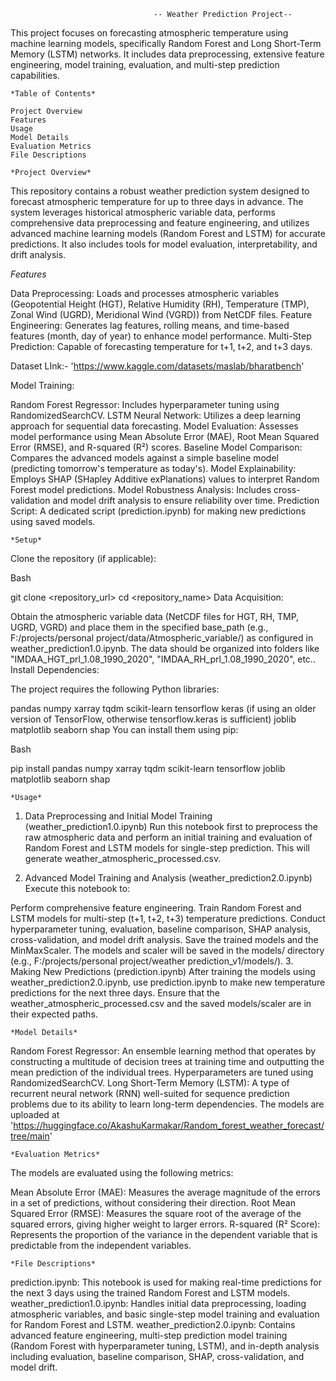                                     -- Weather Prediction Project--

This project focuses on forecasting atmospheric temperature using machine learning models, specifically Random Forest and Long Short-Term Memory (LSTM) networks. It includes data preprocessing, extensive feature engineering, model training, evaluation, and multi-step prediction capabilities.

	*Table of Contents*

	Project Overview
	Features
	Usage
	Model Details
	Evaluation Metrics
	File Descriptions

	*Project Overview*

This repository contains a robust weather prediction system designed to forecast atmospheric temperature for up to three days in advance. The system leverages historical atmospheric variable data, performs comprehensive data preprocessing and feature engineering, and utilizes advanced machine learning models (Random Forest and LSTM) for accurate predictions. It also includes tools for model evaluation, interpretability, and drift analysis.

*Features*

Data Preprocessing: Loads and processes atmospheric variables (Geopotential Height (HGT), Relative Humidity (RH), Temperature (TMP), Zonal Wind (UGRD), Meridional Wind (VGRD)) from NetCDF files.
Feature Engineering: Generates lag features, rolling means, and time-based features (month, day of year) to enhance model performance.
Multi-Step Prediction: Capable of forecasting temperature for t+1, t+2, and t+3 days.

Dataset LInk:- 'https://www.kaggle.com/datasets/maslab/bharatbench'

Model Training:

Random Forest Regressor: Includes hyperparameter tuning using RandomizedSearchCV.
LSTM Neural Network: Utilizes a deep learning approach for sequential data forecasting.
Model Evaluation: Assesses model performance using Mean Absolute Error (MAE), Root Mean Squared Error (RMSE), and R-squared (R²) scores.
Baseline Model Comparison: Compares the advanced models against a simple baseline model (predicting tomorrow's temperature as today's).
Model Explainability: Employs SHAP (SHapley Additive exPlanations) values to interpret Random Forest model predictions.
Model Robustness Analysis: Includes cross-validation and model drift analysis to ensure reliability over time.
Prediction Script: A dedicated script (prediction.ipynb) for making new predictions using saved models.

	*Setup*

Clone the repository (if applicable):

Bash

git clone <repository_url>
cd <repository_name>
Data Acquisition:

Obtain the atmospheric variable data (NetCDF files for HGT, RH, TMP, UGRD, VGRD) and place them in the specified base_path (e.g., F:/projects/personal project/data/Atmospheric_variable/) as configured in weather_prediction1.0.ipynb. The data should be organized into folders like "IMDAA_HGT_prl_1.08_1990_2020", "IMDAA_RH_prl_1.08_1990_2020", etc..
Install Dependencies:

The project requires the following Python libraries:

pandas
numpy
xarray
tqdm
scikit-learn
tensorflow
keras (if using an older version of TensorFlow, otherwise tensorflow.keras is sufficient)
joblib
matplotlib
seaborn
shap
You can install them using pip:

Bash

pip install pandas numpy xarray tqdm scikit-learn tensorflow joblib matplotlib seaborn shap

	*Usage*

1. Data Preprocessing and Initial Model Training (weather_prediction1.0.ipynb)
Run this notebook first to preprocess the raw atmospheric data and perform an initial training and evaluation of Random Forest and LSTM models for single-step prediction. This will generate weather_atmospheric_processed.csv.

2. Advanced Model Training and Analysis (weather_prediction2.0.ipynb)
Execute this notebook to:

Perform comprehensive feature engineering.
Train Random Forest and LSTM models for multi-step (t+1, t+2, t+3) temperature predictions.
Conduct hyperparameter tuning, evaluation, baseline comparison, SHAP analysis, cross-validation, and model drift analysis.
Save the trained models and the MinMaxScaler. The models and scaler will be saved in the models/ directory (e.g., F:/projects/personal project/weather prediction_v1/models/).
3. Making New Predictions (prediction.ipynb)
After training the models using weather_prediction2.0.ipynb, use prediction.ipynb to make new temperature predictions for the next three days. Ensure that the weather_atmospheric_processed.csv and the saved models/scaler are in their expected paths.

	*Model Details*

Random Forest Regressor: An ensemble learning method that operates by constructing a multitude of decision trees at training time and outputting the mean prediction of the individual trees. Hyperparameters are tuned using RandomizedSearchCV.
Long Short-Term Memory (LSTM): A type of recurrent neural network (RNN) well-suited for sequence prediction problems due to its ability to learn long-term dependencies. 
The models are uploaded at 'https://huggingface.co/AkashuKarmakar/Random_forest_weather_forecast/tree/main'

	*Evaluation Metrics*

The models are evaluated using the following metrics:

Mean Absolute Error (MAE): Measures the average magnitude of the errors in a set of predictions, without considering their direction.
Root Mean Squared Error (RMSE): Measures the square root of the average of the squared errors, giving higher weight to larger errors.
R-squared (R² Score): Represents the proportion of the variance in the dependent variable that is predictable from the independent variables.

	*File Descriptions*

prediction.ipynb: This notebook is used for making real-time predictions for the next 3 days using the trained Random Forest and LSTM models.
weather_prediction1.0.ipynb: Handles initial data preprocessing, loading atmospheric variables, and basic single-step model training and evaluation for Random Forest and LSTM.
weather_prediction2.0.ipynb: Contains advanced feature engineering, multi-step prediction model training (Random Forest with hyperparameter tuning, LSTM), and in-depth analysis including evaluation, baseline comparison, SHAP, cross-validation, and model drift.
